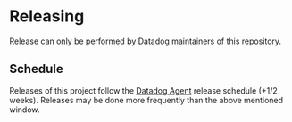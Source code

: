 # Releasing

Release can only be performed by Datadog maintainers of this repository.

## Schedule

Releases of this project follow the [Datadog Agent](https://github.com/DataDog/datadog-agent) release schedule (+1/2 weeks).
Releases may be done more frequently than the above mentioned window.
